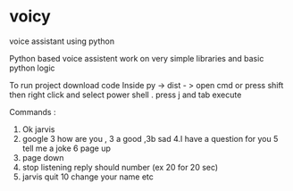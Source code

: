 # voicy
voice assistant using python

Python based voice assistent work on very simple libraries and basic python logic

To run project download code  Inside py -> dist - > open cmd or press shift then right click and select power shell .
 press j and tab execute
 
 Commands :
 
 1. Ok jarvis
 2. google
 3 how are you , 3 a good ,3b sad
 4.I have a question for you
 5 tell me a joke
6 page up 
7. page down
8. stop listening reply should number (ex 20 for 20 sec)
9. jarvis quit
10 change your name
etc
 
